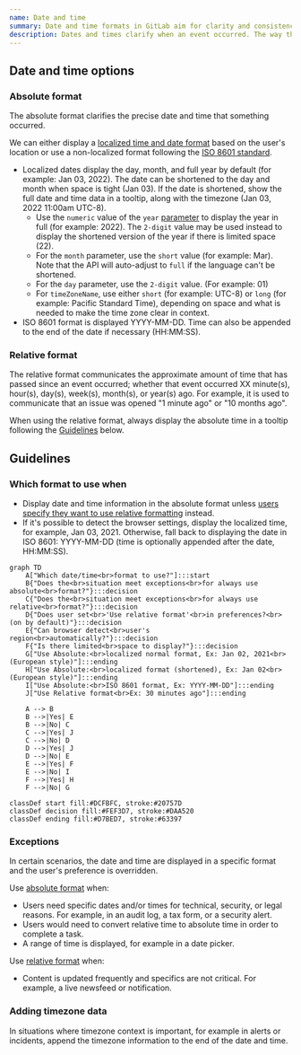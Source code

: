 ```yaml
---
name: Date and time
summary: Date and time formats in GitLab aim for clarity and consistency, balancing user preferences with default formats to enhance comprehension across diverse localization needs.
description: Dates and times clarify when an event occurred. The way they are formatted should be informative, not disruptive. While users can choose a preferred date and time format, there are occasions when we default to a specified format instead.
---
```


## Date and time options

### Absolute format

The absolute format clarifies the precise date and time that something occurred.

We can either display a [localized time and date format](https://developer.mozilla.org/en-US/docs/Web/JavaScript/Reference/Global_Objects/Intl/DateTimeFormat/DateTimeFormat) based on the user's location or use a non-localized format following the [ISO 8601 standard](https://www.iso.org/iso-8601-date-and-time-format.html).

- Localized dates display the day, month, and full year by default (for example: Jan 03, 2022). The date can be shortened to the day and month when space is tight (Jan 03). If the date is shortened, show the full date and time data in a tooltip, along with the timezone (Jan 03, 2022 11:00am UTC-8).
  - Use the `numeric` value of the `year` [parameter](https://developer.mozilla.org/en-US/docs/Web/JavaScript/Reference/Global_Objects/Intl/DateTimeFormat/DateTimeFormat#parameters) to display the year in full (for example: 2022). The `2-digit` value may be used instead to display the shortened version of the year if there is limited space (22).
  - For the `month` parameter, use the `short` value (for example: Mar). Note that the API will auto-adjust to `full` if the language can't be shortened.
  - For the `day` parameter, use the `2-digit` value. (For example: 01)
  - For `timeZoneName`, use either `short` (for example: UTC-8) or `long` (for example: Pacific Standard Time), depending on space and what is needed to make the time zone clear in context.
- ISO 8601 format is displayed YYYY-MM-DD. Time can also be appended to the end of the date if necessary (HH:MM:SS).

### Relative format

The relative format communicates the approximate amount of time that has passed since an event occurred; whether that event occurred XX minute(s), hour(s), day(s), week(s), month(s), or year(s) ago. For example, it is used to communicate that an issue was opened "1 minute ago" or "10 months ago".

When using the relative format, always display the absolute time in a tooltip following the [Guidelines](#guidelines) below.

## Guidelines

### Which format to use when

- Display date and time information in the absolute format unless [users specify they want to use relative formatting](https://docs.gitlab.com/ee/user/profile/preferences.html#use-relative-times) instead.
- If it's possible to detect the browser settings, display the localized time, for example, Jan 03, 2021. Otherwise, fall back to displaying the date in ISO 8601: YYYY-MM-DD (time is optionally appended after the date, HH:MM:SS).

```mermaid
graph TD
    A["Which date/time<br>format to use?"]:::start
    B{"Does the<br>situation meet exceptions<br>for always use absolute<br>format?"}:::decision
    C{"Does the<br>situation meet exceptions<br>for always use relative<br>format?"}:::decision
    D{"Does user set<br>'Use relative format'<br>in preferences?<br>(on by default)"}:::decision
    E{"Can browser detect<br>user's region<br>automatically?"}:::decision
    F{"Is there limited<br>space to display?"}:::decision
    G["Use Absolute:<br>localized normal format, Ex: Jan 02, 2021<br>(European style)"]:::ending
    H["Use Absolute:<br>localized format (shortened), Ex: Jan 02<br>(European style)"]:::ending
    I["Use Absolute:<br>ISO 8601 format, Ex: YYYY-MM-DD"]:::ending
    J["Use Relative format<br>Ex: 30 minutes ago"]:::ending

    A --> B
    B -->|Yes| E
    B -->|No| C
    C -->|Yes| J
    C -->|No| D
    D -->|Yes| J
    D -->|No| E
    E -->|Yes| F
    E -->|No| I
    F -->|Yes| H
    F -->|No| G

classDef start fill:#DCFBFC, stroke:#20757D
classDef decision fill:#FEF3D7, stroke:#DAA520
classDef ending fill:#D7BED7, stroke:#63397
```

### Exceptions

In certain scenarios, the date and time are displayed in a specific format and the user's preference is overridden.

Use [absolute format](#absolute-format) when:

- Users need specific dates and/or times for technical, security, or legal reasons. For example, in an audit log, a tax form, or a security alert.
- Users would need to convert relative time to absolute time in order to complete a task.
- A range of time is displayed, for example in a date picker.

Use [relative format](#relative-format) when:

- Content is updated frequently and specifics are not critical. For example, a live newsfeed or notification.

### Adding timezone data

In situations where timezone context is important, for example in alerts or incidents, append the timezone information to the end of the date and time.
